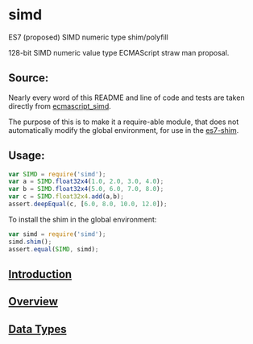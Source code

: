 # simd
ES7 (proposed) SIMD numeric type shim/polyfill

128-bit SIMD numeric value type ECMAScript straw man proposal.

## Source:
Nearly every word of this README and line of code and tests are taken directly from [ecmascript_simd](https://github.com/johnmccutchan/ecmascript_simd).

The purpose of this is to make it a require-able module, that does not automatically modify the global environment,
for use in the [es7-shim](https://github.com/es-shims/es7-shim).

## Usage:
```js
var SIMD = require('simd');
var a = SIMD.float32x4(1.0, 2.0, 3.0, 4.0);
var b = SIMD.float32x4(5.0, 6.0, 7.0, 8.0);
var c = SIMD.float32x4.add(a,b);
assert.deepEqual(c, [6.0, 8.0, 10.0, 12.0]);
```

To install the shim in the global environment:
```js
var simd = require('simd');
simd.shim();
assert.equal(SIMD, simd);
```

## [Introduction](https://github.com/johnmccutchan/ecmascript_simd#introduction)

## [Overview](https://github.com/johnmccutchan/ecmascript_simd#overview)

## [Data Types](https://github.com/johnmccutchan/ecmascript_simd#data-types)
